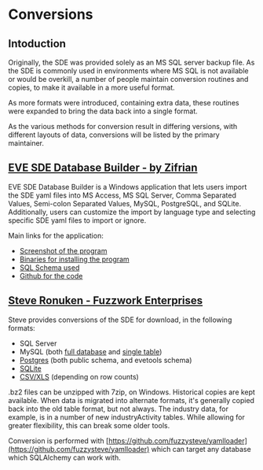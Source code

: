 # Conversions
## Intoduction

Originally, the SDE was provided solely as an MS SQL server backup file. As the SDE is commonly used in environments where MS SQL is not available or would be overkill, a number of people maintain conversion routines and copies, to make it available in a more useful format.

As more formats were introduced, containing extra data, these routines were expanded to bring the data back into a single format.

As the various methods for conversion result in differing versions, with different layouts of data, conversions will be listed by the primary maintainer.

## [EVE SDE Database Builder - by Zifrian](https://forums.eveonline.com/default.aspx?g=posts&t=500859)
EVE SDE Database Builder is a Windows application that lets users import the SDE yaml files into MS Access, MS SQL Server, Comma Separated Values, Semi-colon Separated Values, MySQL, PostgreSQL, and SQLite. Additionally, users can customize the import by language type and selecting specific SDE yaml files to import or ignore.

Main links for the application:
* [Screenshot of the program](http://i.imgur.com/iQIyUrw.png)
* [Binaries for installing the program](https://github.com/EVEIPH/EVE-SDE-Database-Builder/raw/master/Latest%20Files/EVE%20SDE%20Database%20Builder%20Install.zip)
* [SQL Schema used](https://github.com/EVEIPH/EVE-SDE-Database-Builder/blob/master/Latest%20Files/EVESDEDB_Schema.sql)
* [Github for the code](https://github.com/EVEIPH/EVE-SDE-Database-Builder)

## [Steve Ronuken - Fuzzwork Enterprises](https://www.fuzzwork.co.uk/dump/)

Steve provides conversions of the SDE for download, in the following formats:

* SQL Server
* MySQL (both [full database](https://www.fuzzwork.co.uk/dump/mysql-latest.tar.bz2) and [single table](https://www.fuzzwork.co.uk/dump/latest/))
* [Postgres](https://www.fuzzwork.co.uk/dump/postgres-latest.dmp.bz2) (both public schema, and evetools schema)
* [SQLite](https://www.fuzzwork.co.uk/dump/sqlite-latest.sqlite.bz2)
* [CSV/XLS](https://www.fuzzwork.co.uk/dump/latest/) (depending on row counts)

.bz2 files can be unzipped with 7zip, on Windows.
Historical copies are kept available. When data is migrated into alternate formats, it's generally copied back into the old table format, but not always. The industry data, for example, is in a number of new industryActivity tables. While allowing for greater flexibility, this can break some older tools.

Conversion is performed with [https://github.com/fuzzysteve/yamlloader](https://github.com/fuzzysteve/yamlloader) which can target any database which SQLAlchemy can work with.
